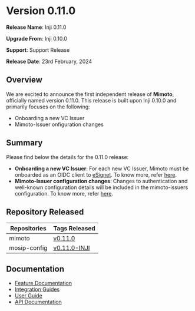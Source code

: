 # Version 0.11.0

**Release Name**: Inji 0.11.0

**Upgrade From**: Inji 0.10.0

**Support**: Support Release

**Release Date**: 23rd February, 2024

## Overview

We are excited to announce the first independent release of **Mimoto**, officially named version 0.11.0. This release is built upon Inji 0.10.0 and primarily focuses on the following:

* Onboarding a new VC Issuer
* Mimoto-Issuer onfiguration changes

## Summary

Please find below the details for the 0.11.0 release:

* **Onboarding a new VC Issuer**: For each new VC Issuer, Mimoto must be onboarded as an OIDC client to [eSignet](https://docs.esignet.io/). To know more, refer [here](../customization-overview/credential\_providers.md).
* **Mimoto-Issuer configuration changes**: Changes to authentication and well-known configuration details will be included in the mimoto-issuers configuration. To know more, refer [here](https://docs.mosip.io/inji/backend-services/mimoto#configuration).

## Repository Released

| **Repositories** | **Tags Released**                                                               |
| ---------------- | ------------------------------------------------------------------------------- |
| mimoto           | [v0.11.0](https://github.com/mosip/mimoto/releases/tag/v0.11.0)                 |
| mosip-config     | [v0.11.0-INJI](https://github.com/mosip/mosip-config/releases/tag/v0.11.0-INJI) |

## Documentation

* [Feature Documentation](../functional-overview/features/)
* [Integration Guides](../technical-overview/integration-guide/)
* [User Guide](../functional-overview/end-user-guide.md)
* [API Documentation](https://github.com/mosip/mimoto/tree/release-0.10.0/docs/postman-collections)
